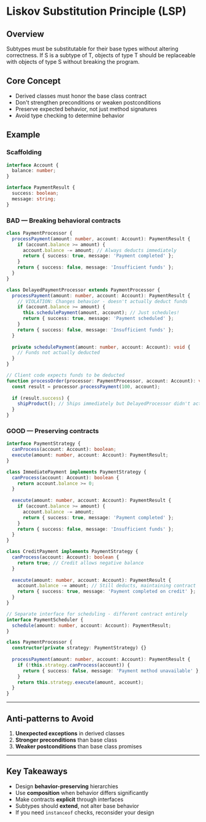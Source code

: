 # Liskov Substitution Principle (LSP)

## Overview

Subtypes must be substitutable for their base types without
altering correctness. If S is a subtype of T, objects of
type T should be replaceable with objects of type S
without breaking the program.

## Core Concept

- Derived classes must honor the base class contract
- Don't strengthen preconditions or weaken postconditions
- Preserve expected behavior, not just method signatures
- Avoid type checking to determine behavior

## Example

### Scaffolding

```typescript
interface Account {
  balance: number;
}

interface PaymentResult {
  success: boolean;
  message: string;
}
```

### BAD — Breaking behavioral contracts

```typescript
class PaymentProcessor {
  processPayment(amount: number, account: Account): PaymentResult {
    if (account.balance >= amount) {
      account.balance -= amount; // Always deducts immediately
      return { success: true, message: 'Payment completed' };
    }
    return { success: false, message: 'Insufficient funds' };
  }
}

class DelayedPaymentProcessor extends PaymentProcessor {
  processPayment(amount: number, account: Account): PaymentResult {
    // VIOLATION: Changes behavior - doesn't actually deduct funds
    if (account.balance >= amount) {
      this.schedulePayment(amount, account); // Just schedules!
      return { success: true, message: 'Payment scheduled' };
    }
    return { success: false, message: 'Insufficient funds' };
  }
  
  private schedulePayment(amount: number, account: Account): void {
    // Funds not actually deducted
  }
}

// Client code expects funds to be deducted
function processOrder(processor: PaymentProcessor, account: Account): void {
  const result = processor.processPayment(100, account);
  
  if (result.success) {
    shipProduct(); // Ships immediately but DelayedProcessor didn't actually charge!
  }
}
```

### GOOD — Preserving contracts

```typescript
interface PaymentStrategy {
  canProcess(account: Account): boolean;
  execute(amount: number, account: Account): PaymentResult;
}

class ImmediatePayment implements PaymentStrategy {
  canProcess(account: Account): boolean {
    return account.balance >= 0;
  }
  
  execute(amount: number, account: Account): PaymentResult {
    if (account.balance >= amount) {
      account.balance -= amount;
      return { success: true, message: 'Payment completed' };
    }
    return { success: false, message: 'Insufficient funds' };
  }
}

class CreditPayment implements PaymentStrategy {
  canProcess(account: Account): boolean {
    return true; // Credit allows negative balance
  }
  
  execute(amount: number, account: Account): PaymentResult {
    account.balance -= amount; // Still deducts, maintaining contract
    return { success: true, message: 'Payment completed on credit' };
  }
}

// Separate interface for scheduling - different contract entirely
interface PaymentScheduler {
  schedule(amount: number, account: Account): PaymentResult;
}

class PaymentProcessor {
  constructor(private strategy: PaymentStrategy) {}
  
  processPayment(amount: number, account: Account): PaymentResult {
    if (!this.strategy.canProcess(account)) {
      return { success: false, message: 'Payment method unavailable' };
    }
    return this.strategy.execute(amount, account);
  }
}
```

---

## Anti-patterns to Avoid

1. **Unexpected exceptions** in derived classes
2. **Stronger preconditions** than base class
3. **Weaker postconditions** than base class promises

---

## Key Takeaways

- Design **behavior-preserving** hierarchies
- Use **composition** when behavior differs significantly
- Make contracts **explicit** through interfaces
- Subtypes should **extend**, not alter base behavior
- If you need `instanceof` checks, reconsider your design
